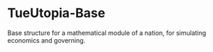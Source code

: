 # TueUtopia-Base
Base structure for a mathematical module of a nation, for simulating economics and governing.
